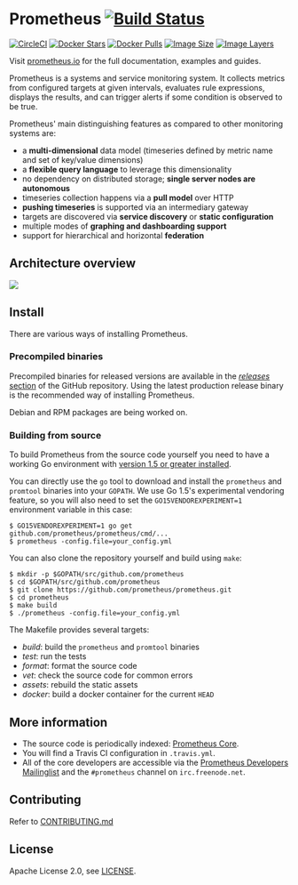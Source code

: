 # Prometheus [![Build Status](https://travis-ci.org/prometheus/prometheus.svg)][travis]

[![CircleCI](https://circleci.com/gh/prometheus/prometheus/tree/master.svg?style=shield)][circleci]
[![Docker Stars](https://img.shields.io/docker/stars/prom/prometheus.svg)][hub]
[![Docker Pulls](https://img.shields.io/docker/pulls/prom/prometheus.svg)][hub]
[![Image Size](https://img.shields.io/imagelayers/image-size/prom/prometheus/latest.svg)][imagelayers]
[![Image Layers](https://img.shields.io/imagelayers/layers/prom/prometheus/latest.svg)][imagelayers]

Visit [prometheus.io](https://prometheus.io) for the full documentation,
examples and guides.

Prometheus is a systems and service monitoring system. It collects metrics
from configured targets at given intervals, evaluates rule expressions,
displays the results, and can trigger alerts if some condition is observed
to be true.

Prometheus' main distinguishing features as compared to other monitoring systems are:

- a **multi-dimensional** data model (timeseries defined by metric name and set of key/value dimensions)
- a **flexible query language** to leverage this dimensionality
- no dependency on distributed storage; **single server nodes are autonomous**
- timeseries collection happens via a **pull model** over HTTP
- **pushing timeseries** is supported via an intermediary gateway
- targets are discovered via **service discovery** or **static configuration**
- multiple modes of **graphing and dashboarding support**
- support for hierarchical and horizontal **federation**

## Architecture overview

![](https://cdn.rawgit.com/prometheus/prometheus/e761f0d/documentation/images/architecture.svg)

## Install

There are various ways of installing Prometheus.

### Precompiled binaries

Precompiled binaries for released versions are available in the
[*releases* section](https://github.com/prometheus/prometheus/releases)
of the GitHub repository. Using the latest production release binary
is the recommended way of installing Prometheus.

Debian and RPM packages are being worked on.

### Building from source

To build Prometheus from the source code yourself you need to have a working
Go environment with [version 1.5 or greater installed](http://golang.org/doc/install).

You can directly use the `go` tool to download and install the `prometheus`
and `promtool` binaries into your `GOPATH`. We use Go 1.5's experimental
vendoring feature, so you will also need to set the `GO15VENDOREXPERIMENT=1`
environment variable in this case:

    $ GO15VENDOREXPERIMENT=1 go get github.com/prometheus/prometheus/cmd/...
    $ prometheus -config.file=your_config.yml

You can also clone the repository yourself and build using `make`:

    $ mkdir -p $GOPATH/src/github.com/prometheus
    $ cd $GOPATH/src/github.com/prometheus
    $ git clone https://github.com/prometheus/prometheus.git
    $ cd prometheus
    $ make build
    $ ./prometheus -config.file=your_config.yml

The Makefile provides several targets:

  * *build*: build the `prometheus` and `promtool` binaries
  * *test*: run the tests
  * *format*: format the source code
  * *vet*: check the source code for common errors
  * *assets*: rebuild the static assets
  * *docker*: build a docker container for the current `HEAD`

## More information

  * The source code is periodically indexed: [Prometheus Core](http://godoc.org/github.com/prometheus/prometheus).
  * You will find a Travis CI configuration in `.travis.yml`.
  * All of the core developers are accessible via the [Prometheus Developers Mailinglist](https://groups.google.com/forum/?fromgroups#!forum/prometheus-developers) and the `#prometheus` channel on `irc.freenode.net`.

## Contributing

Refer to [CONTRIBUTING.md](CONTRIBUTING.md)

## License

Apache License 2.0, see [LICENSE](LICENSE).


[travis]: https://travis-ci.org/prometheus/prometheus
[hub]: https://hub.docker.com/r/prom/prometheus/
[circleci]: https://circleci.com/gh/prometheus/prometheus
[imagelayers]: https://imagelayers.io/?images=prom/prometheus:latest
